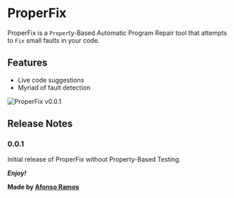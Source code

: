 # ProperFix

ProperFix is a `Proper`ty-Based Automatic Program Repair tool that attempts to `Fix` small faults in your code.

## Features

- Live code suggestions
- Myriad of fault detection

![ProperFix v0.0.1](https://github.com/afonsojramos/ProperFix/blob/master/assets/properfix-v0.0.1.gif)

<!-- ## Requirements

If you have any requirements or dependencies, add a section describing those and how to install and configure them. -->

<!-- ## Extension Settings

Include if your extension adds any VS Code settings through the `contributes.configuration` extension point.

For example:

This extension contributes the following settings:

* `myExtension.enable`: enable/disable this extension
* `myExtension.thing`: set to `blah` to do something -->

<!-- ## Known Issues

Lacks the. -->

## Release Notes

### 0.0.1

Initial release of ProperFix without Property-Based Testing.

***Enjoy!***

**Made by [Afonso Ramos](https://github.com/afonsojramos)**
